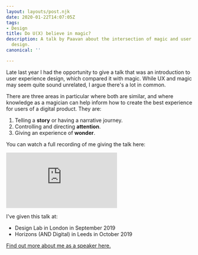 ```yaml
---
layout: layouts/post.njk
date: 2020-01-22T14:07:05Z
tags:
- Design
title: Do U(X) believe in magic?
description: A talk by Paavan about the intersection of magic and user experience
  design.
canonical: ''

---
```

Late last year I had the opportunity to give a talk that was an introduction to user experience design, which compared it with magic. While UX and magic may seem quite sound unrelated, I argue there's a lot in common.

There are three areas in particular where both are similar, and where knowledge as a magician can help inform how to create the best experience for users of a digital product. They are:

1. Telling a **story** or having a narrative journey.
2. Controlling and directing **attention**.
3. Giving an experience of **wonder**.

You can watch a full recording of me giving the talk here:

<iframe src="https://www.youtube-nocookie.com/embed/remm0OhK1Ls?start=76" frameborder="0" allow="accelerometer; autoplay; encrypted-media; gyroscope; picture-in-picture" allowfullscreen></iframe>

I've given this talk at:

* Design Lab in London in September 2019
* Horizons (AND Digital) in Leeds in October 2019

[Find out more about me as a speaker here.](https://paavandesign.com/talks "Paavan as a speaker")